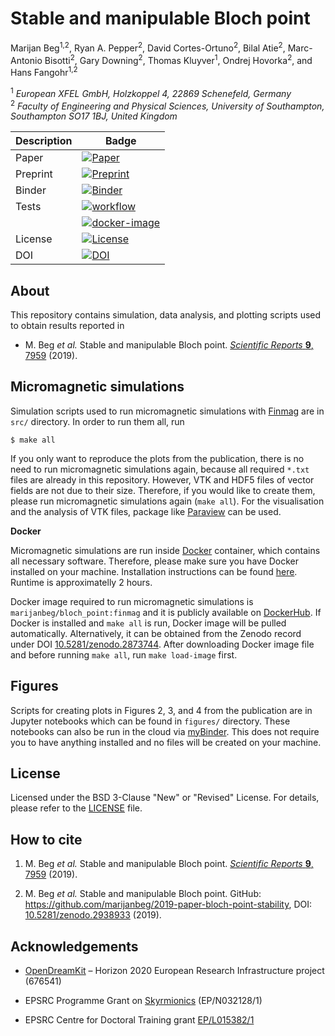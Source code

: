 # Stable and manipulable Bloch point
Marijan Beg<sup>1,2</sup>, Ryan A. Pepper<sup>2</sup>, David Cortes-Ortuno<sup>2</sup>, Bilal Atie<sup>2</sup>, Marc-Antonio Bisotti<sup>2</sup>, Gary Downing<sup>2</sup>, Thomas Kluyver<sup>1</sup>, Ondrej Hovorka<sup>2</sup>, and Hans Fangohr<sup>1,2</sup>

<sup>1</sup> *European XFEL GmbH, Holzkoppel 4, 22869 Schenefeld, Germany*  
<sup>2</sup> *Faculty of Engineering and Physical Sciences, University of Southampton, Southampton SO17 1BJ, United Kingdom*  

| Description | Badge |
| --- | --- |
| Paper | [![Paper](https://img.shields.io/badge/Scientific%20Reports-9%3A7959%20(2019)-blue.svg)](https://www.nature.com/articles/s41598-019-44462-2) |
| Preprint | [![Preprint](https://img.shields.io/badge/arXiv-1808.10772-green.svg)](https://arxiv.org/abs/1808.10772) |
| Binder | [![Binder](https://mybinder.org/badge_logo.svg)](https://mybinder.org/v2/gh/marijanbeg/2019-paper-bloch-point-stability/HEAD?urlpath=lab/tree/figures%2Findex.ipynb) |
| Tests | [![workflow](https://github.com/marijanbeg/2019-paper-bloch-point-stability/workflows/workflow/badge.svg)](https://github.com/marijanbeg/2019-paper-bloch-point-stability/actions) |
|       | [![docker-image](https://github.com/marijanbeg/2019-paper-bloch-point-stability/workflows/docker-image/badge.svg)](https://github.com/marijanbeg/2019-paper-bloch-point-stability/actions) |
| License | [![License](https://img.shields.io/badge/License-BSD%203--Clause-blue.svg)](https://opensource.org/licenses/BSD-3-Clause) |
| DOI | [![DOI](https://zenodo.org/badge/DOI/10.5281/zenodo.2938933.svg)](https://doi.org/10.5281/zenodo.2938933) |

## About

This repository contains simulation, data analysis, and plotting scripts used to obtain results reported in  

- M. Beg *et al.* Stable and manipulable Bloch point. [*Scientific Reports* **9**, 7959](https://www.nature.com/articles/s41598-019-44462-2) (2019).

## Micromagnetic simulations

Simulation scripts used to run micromagnetic simulations with [Finmag](https://github.com/fangohr/finmag) are in `src/` directory. In order to run them all, run

    $ make all

If you only want to reproduce the plots from the publication, there is no need to run micromagnetic simulations again, because all required `*.txt` files are already in this repository. However, VTK and HDF5 files of vector fields are not due to their size. Therefore, if you would like to create them, please run micromagnetic simulations again (`make all`). For the visualisation and the analysis of VTK files, package like [Paraview](https://www.paraview.org/) can be used.

**Docker**

Micromagnetic simulations are run inside [Docker](https://www.docker.com/) container, which contains all necessary software. Therefore, please make sure you have Docker installed on your machine. Installation instructions can be found [here](https://docs.docker.com/install/). Runtime is approximatelly 2 hours.

Docker image required to run micromagnetic simulations is `marijanbeg/bloch_point:finmag` and it is publicly available on [DockerHub](https://cloud.docker.com/repository/docker/marijanbeg/bloch_point). If Docker is installed and `make all` is run, Docker image will be pulled automatically. Alternatively, it can be obtained from the Zenodo record under DOI [10.5281/zenodo.2873744](https://zenodo.org/record/2873744). After downloading Docker image file and before running `make all`, run `make load-image` first.

## Figures

Scripts for creating plots in Figures 2, 3, and 4 from the publication are in Jupyter notebooks which can be found in `figures/` directory. These notebooks can also be run in the cloud via [myBinder](https://mybinder.org/v2/gh/marijanbeg/2019-paper-bloch-point-stability/HEAD?urlpath=lab/tree/figures%2Findex.ipynb). This does not require you to have anything installed and no files will be created on your machine.

## License

Licensed under the BSD 3-Clause "New" or "Revised" License. For details, please refer to the [LICENSE](LICENSE) file.

## How to cite

1. M. Beg *et al.* Stable and manipulable Bloch point. [*Scientific Reports* **9**, 7959](https://www.nature.com/articles/s41598-019-44462-2) (2019).

2. M. Beg *et al.* Stable and manipulable Bloch point. GitHub: https://github.com/marijanbeg/2019-paper-bloch-point-stability, DOI: [10.5281/zenodo.2938933](http://doi.org/10.5281/zenodo.2938933) (2019).

## Acknowledgements

- [OpenDreamKit](http://opendreamkit.org/) – Horizon 2020 European Research Infrastructure project (676541)

- EPSRC Programme Grant on [Skyrmionics](http://www.skyrmions.ac.uk) (EP/N032128/1)

- EPSRC Centre for Doctoral Training grant [EP/L015382/1](http://www.ngcm.soton.ac.uk/)
